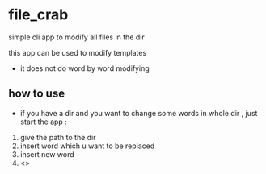 # file_crab
simple cli app to modify all files in the dir

this app can be used to modify templates
- it does not do word by word modifying

## how to use
- if you have a dir and you want to change some words in whole dir , just start the app :
1. give the path to the dir
2. insert word which u want to be replaced
3. insert new word
4. <<END>>
